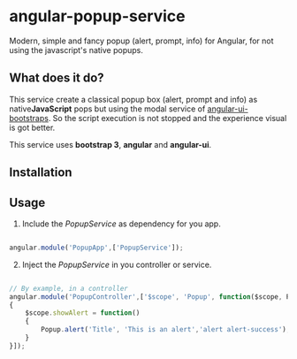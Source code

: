 angular-popup-service
=======================

Modern, simple and fancy popup (alert, prompt, info) for Angular, for not using the javascript's native popups.

What does it do?
-----------

This service create a classical popup box (alert, prompt and info) as native**JavaScript** pops but using the modal service of [angular-ui-bootstraps](http://angular-ui.github.io/bootstrap/). So the script execution is not stopped and the experience visual is got better.

This service uses **bootstrap 3**, **angular** and **angular-ui**.

Installation
------------

Usage
---

1. Include the _PopupService_ as dependency for you app.

```javascript

angular.module('PopupApp',['PopupService']);
```

2. Inject the _PopupService_ in you controller or service.

```javascript

// By example, in a controller
angular.module('PopupController',['$scope', 'Popup', function($scope, Popup)
{
    $scope.showAlert = function()
    {
        Popup.alert('Title', 'This is an alert','alert alert-success');
    }
}]);

```




